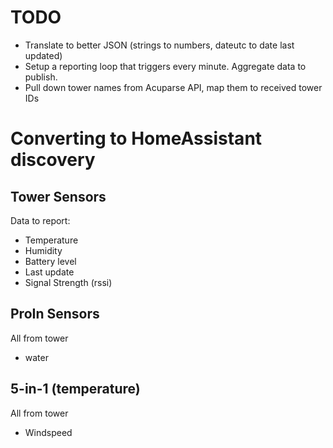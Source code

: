 # TODO
* Translate to better JSON (strings to numbers, dateutc to date last updated)
* Setup a reporting loop that triggers every minute. Aggregate data to publish.
* Pull down tower names from Acuparse API, map them to received tower IDs


# Converting to HomeAssistant discovery
## Tower Sensors
Data to report:
- Temperature
- Humidity
- Battery level
- Last update
- Signal Strength (rssi)

## ProIn Sensors
All from tower
- water

## 5-in-1 (temperature)
All from tower
- Windspeed